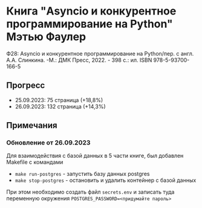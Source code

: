 # Книга "Asyncio и конкурентное программирование на Python" Мэтью Фаулер
Ф28: Asyncio и конкурентное программирование на Python/пер. с англ. А.А. Слинкина. -М.: ДМК Пресс, 2022. - 398 с.: ил.
ISBN 978-5-93700-166-5

## Прогресс

* 25.09.2023: 75 страница (+18,8%)
* 26.09.2023: 132 страница (+14,3%)

## Примечания

### Обновление от 26.09.2023

Для взаимодействия с базой данных в 5 части книге, был добавлен Makefile с командами

* `make run-postgres` - запустить базу данных postgres
* `make stop-postgres` - остановить и удалить контейнер с базой данных

При этом необходимо создать файл `secrets.env` 
и записать туда переменную окружения `POSTGRES_PASSWORD=<придумайте пароль>`